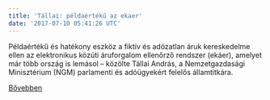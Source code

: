 ```yaml
---
title: 'Tállai: példaértékű az ekaer'
date: '2017-07-10 05:41:26 UTC'
---
```


Példaértékű és hatékony eszköz a fiktív és adózatlan áruk kereskedelme ellen az elektronikus közúti áruforgalom ellenőrző rendszer (ekáer), amelyet már több ország is lemásol – közölte Tállai András, a Nemzetgazdasági Minisztérium (NGM) parlamenti és adóügyekért felelős államtitkára.


[Bővebben](http://ift.tt/2sFAOlB)
